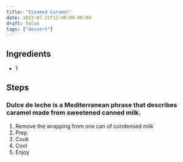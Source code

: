 ```yaml
---
title: "Steamed Caramel"
date: 2023-07-22T12:00:00-00:00
draft: false
tags: ["dessert"]
---
```


## Ingredients

* 1 

## Steps

### Dulce de leche is a Mediterranean phrase that describes caramel made from sweetened canned milk.

1. Remove the wrapping from one can of condensed milk
2. Prep
3. Cook
4. Cool
5. Enjoy